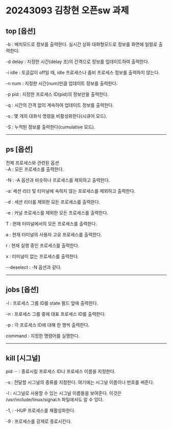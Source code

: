 <h1> 20243093 김창현 오픈sw 과제 </h1>

<h2> top  [옵션] </h2>

<p>-b : 배치모드로 정보를 출력한다. 실시간 상화 대화형모드로 정보를 화면에 일렬로 출력한다.</p>
<p>-d delay : 지정한 시간(delay 초)의 간격으로 정보를 업데이트하여 출력한다.</p>
<p>-i idle : 토글값이 off일 때, idle 프로세스나 좀비 프로세스 정보를 출력하지 않는다.</p>
<p>-n num : 지정한 시간(num)만큼 업데이트 정보를 출력한다.</p>
<p>-p pid : 지정한 프로세스 ID(pid)의 정보만을 출력한다.</p>
<p>-q : 시간의 간격 없이 계속하여 업데이트 정보를 출력한다.</p>
<p>-s : 몇 개의 대화식 명령을 비활성화한다(시큐어 모드).</p>
<p>-S : 누적된 정보를 출력한다(cumulative 모드).</p>
<hr>
<h2> ps [옵션] </h2>
<p>
전체 프로세스와 관련된 옵션<br>
 -A : 모든 프로세스를 출력한다.<br>
	
-N : -A 옵션과 비슷하나 프로세스를 제외하고 출력한다.<br>
	
-a: 세션 리더 및 터미널에 속하지 않는 프로세스를 제외하고 출력한다.<br>
	
-d : 세션 리더를 제외한 모든 프로세스를 출력한다.<br>
	
-e : 커널 프로세스를 제외한 모든 프로세스를 출력한다.
</p>

<p>
T : 현재 터미널에서의 모든 프로세스를 출력한다.<br>
	
a : 현재 터미널의 사용자 고유 프로세스를 출력한다.<br>
	
r : 현재 실행 중인 프로세스를 출력한다.<br>
	
x : 터미널이 없는 프로세스를 출력한다.<br>
	
--deselect : -N 옵션과 같다.
</p>

<hr>
<h2> jobs [옵션] </h2>
<p>-l : 프로세스 그룹 ID를 state 필드 앞에 출력한다.</p>
<p>-n : 프로세스 그룹 중에 대표 프로세스 ID를 출력한다.</p>
<p>-p : 각 프로세스 ID에 대해 한 행씩 출력한다.</p>
<p>command : 지정한 명령어를 실행한다.</p>

<hr>
<h2> kill [시그널] </h2>
<p>pid ··· : 종료시킬 프로세스 ID나 프로세스 이름을 지정한다.</p>
<p>-s : 전달할 시그널의 종류를 지정한다. 여기에는 시그널 이름이나 번호를 써준다.</p>
<p>-l : 시그널로 사용할 수 있는 시그널 이름들을 보여준다. 이것은 /usr/include/linux/signal.h 파일에서도 알 수 있다.</p>
<p>-1, : -HUP 프로세스를 재활성화한다.</p>
<p>-9 : 프로세스를 강제로 종료시킨다.</p>


